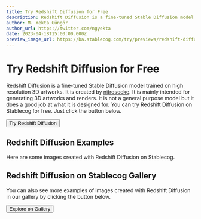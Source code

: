 ```yaml
---
title: Try Redshift Diffusion for Free
description: Redshift Diffusion is a fine-tuned Stable Diffusion model trained on high resolution 3D artworks. Try it on Stablecog for free.
author: M. Yekta Güngör
author_url: https://twitter.com/ngyekta
date: 2023-04-18T15:00:00.000Z
preview_image_url: https://ba.stablecog.com/try/previews/redshift-diffusion.jpg
---
```


<script>
  import Button from '$components/buttons/Button.svelte'
  import DocImage from '$components/docs/DocImage.svelte'
</script>

# Try Redshift Diffusion for Free

Redshift Diffusion is a fine-tuned Stable Diffusion model trained on high resolution 3D artworks. It is created by [nitrosocke](https://huggingface.co/nitrosocke). It is mainly intended for generating 3D artworks and renders. it is not a general purpose model but it does a good job at what it is designed for. You can try Redshift Diffusion on Stablecog for free. Just click the button below.

<Button class="mt-4" href="https://stablecog.com/generate/?mi=eaa438e1-dbf9-48fd-be71-206f0f257617&adv=true" target="_blank">
Try Redshift Diffusion
</Button>

## Redshift Diffusion Examples

Here are some images created with Redshift Diffusion on Stablecog.

<DocImage src="https://ba.stablecog.com/guide/models/redshift-diffusion.jpg" alt="Redshift Diffusion Examples" width="2560" height="4300"/>

## Redshift Diffusion on Stablecog Gallery

You can also see more examples of images created with Redshift Diffusion in our gallery by clicking the button below.

<Button class="mt-4" href="https://stablecog.com/gallery?mi=eaa438e1-dbf9-48fd-be71-206f0f257617" target="_blank">
  Explore on Gallery
</Button>
